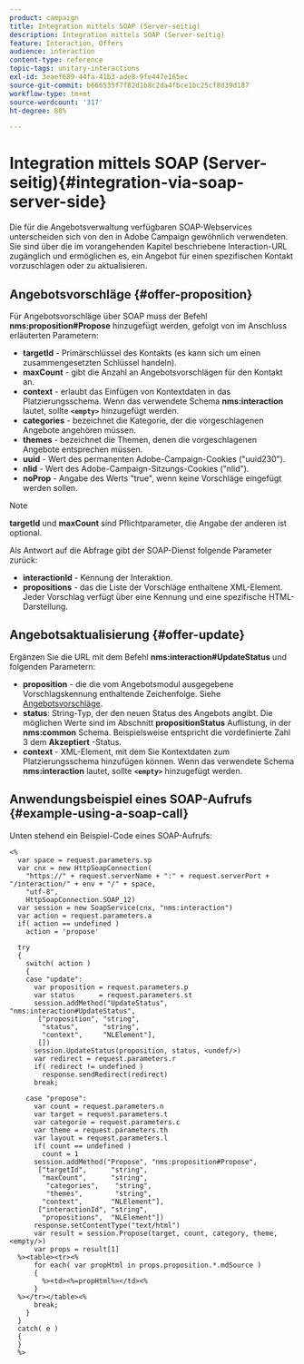 ```yaml
---
product: campaign
title: Integration mittels SOAP (Server-seitig)
description: Integration mittels SOAP (Server-seitig)
feature: Interaction, Offers
audience: interaction
content-type: reference
topic-tags: unitary-interactions
exl-id: 3eaef689-44fa-41b3-ade8-9fe447e165ec
source-git-commit: b666535f7f82d1b8c2da4fbce1bc25cf8d39d187
workflow-type: tm+mt
source-wordcount: '317'
ht-degree: 88%

---
```


# Integration mittels SOAP (Server-seitig){#integration-via-soap-server-side}



Die für die Angebotsverwaltung verfügbaren SOAP-Webservices unterscheiden sich von den in Adobe Campaign gewöhnlich verwendeten. Sie sind über die im vorangehenden Kapitel beschriebene Interaction-URL zugänglich und ermöglichen es, ein Angebot für einen spezifischen Kontakt vorzuschlagen oder zu aktualisieren.

## Angebotsvorschläge {#offer-proposition}

Für Angebotsvorschläge über SOAP muss der Befehl **nms:proposition#Propose** hinzugefügt werden, gefolgt von im Anschluss erläuterten Parametern:

* **targetId** - Primärschlüssel des Kontakts (es kann sich um einen zusammengesetzten Schlüssel handeln).
* **maxCount** - gibt die Anzahl an Angebotsvorschlägen für den Kontakt an.
* **context** - erlaubt das Einfügen von Kontextdaten in das Platzierungsschema. Wenn das verwendete Schema **nms:interaction** lautet, sollte **`<empty>`** hinzugefügt werden.
* **categories** - bezeichnet die Kategorie, der die vorgeschlagenen Angebote angehören müssen.
* **themes** - bezeichnet die Themen, denen die vorgeschlagenen Angebote entsprechen müssen.
* **uuid** - Wert des permanenten Adobe-Campaign-Cookies (&quot;uuid230&quot;).
* **nlid** - Wert des Adobe-Campaign-Sitzungs-Cookies (&quot;nlid&quot;).
* **noProp** - Angabe des Werts &quot;true&quot;, wenn keine Vorschläge eingefügt werden sollen.

>[!NOTE]
>
>**targetId** und **maxCount** sind Pflichtparameter, die Angabe der anderen ist optional.

Als Antwort auf die Abfrage gibt der SOAP-Dienst folgende Parameter zurück:

* **interactionId** - Kennung der Interaktion.
* **propositions** - das die Liste der Vorschläge enthaltene XML-Element. Jeder Vorschlag verfügt über eine Kennung und eine spezifische HTML-Darstellung.

## Angebotsaktualisierung {#offer-update}

Ergänzen Sie die URL mit dem Befehl **nms:interaction#UpdateStatus** und folgenden Parametern:

* **proposition** - die die vom Angebotsmodul ausgegebene Vorschlagskennung enthaltende Zeichenfolge. Siehe [Angebotsvorschläge](#offer-proposition).
* **status**: String-Typ, der den neuen Status des Angebots angibt. Die möglichen Werte sind im Abschnitt **propositionStatus** Auflistung, in der **nms:common** Schema. Beispielsweise entspricht die vordefinierte Zahl 3 dem **Akzeptiert** -Status.
* **context** - XML-Element, mit dem Sie Kontextdaten zum Platzierungsschema hinzufügen können. Wenn das verwendete Schema **nms:interaction** lautet, sollte **`<empty>`** hinzugefügt werden.

## Anwendungsbeispiel eines SOAP-Aufrufs {#example-using-a-soap-call}

Unten stehend ein Beispiel-Code eines SOAP-Aufrufs:

```
<%
  var space = request.parameters.sp
  var cnx = new HttpSoapConnection(
    "https://" + request.serverName + ":" + request.serverPort + "/interaction/" + env + "/" + space,
    "utf-8",
    HttpSoapConnection.SOAP_12)
  var session = new SoapService(cnx, "nms:interaction")
  var action = request.parameters.a
  if( action == undefined )
    action = 'propose'

  try
  {
    switch( action )
    {
    case "update":
      var proposition = request.parameters.p
      var status      = request.parameters.st
      session.addMethod("UpdateStatus", "nms:interaction#UpdateStatus",
       ["proposition", "string",
        "status",      "string",
        "context",     "NLElement"],
       [])
      session.UpdateStatus(proposition, status, <undef/>)
      var redirect = request.parameters.r
      if( redirect != undefined )
        response.sendRedirect(redirect)
      break;

    case "propose":
      var count = request.parameters.n
      var target = request.parameters.t
      var categorie = request.parameters.c
      var theme = request.parameters.th
      var layout = request.parameters.l
      if( count == undefined )
        count = 1
      session.addMethod("Propose", "nms:proposition#Propose",
       ["targetId",      "string",
        "maxCount",      "string",
         "categories",    "string",
         "themes",        "string",
        "context",       "NLElement"],
       ["interactionId", "string",
        "propositions",  "NLElement"])
      response.setContentType("text/html")
      var result = session.Propose(target, count, category, theme, <empty/>)
      var props = result[1]
  %><table><tr><%
      for each( var propHtml in props.proposition.*.mdSource )
      {
        %><td><%=propHtml%></td><%
      }
  %></tr></table><%
      break;
    }
  }
  catch( e )
  {
  }
  %>
```
